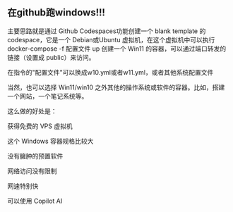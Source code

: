 ## 在github跑windows!!!

主要思路就是通过 Github Codespaces功能创建一个 blank template 的 codespace，它是一个 Debian或Ubuntu 虚拟机，在这个虚拟机中可以执行 docker-compose -f 配置文件 up 创建一个 Win11 的容器，可以通过端口转发的链接（设置成 public）来访问。

在指令的"配置文件"可以换成w10.yml或者w11.yml，或者其他系统配置文件

当然，也可以选择 Win11/win10 之外其他的操作系统或软件的容器。比如，搭建一个网站，一个笔记系统等。

这么做的好处是：

获得免费的 VPS 虚拟机

这个 Windows  容器规格比较大

没有臃肿的预置软件

网络访问没有限制

网速特别快

可以使用 Copilot AI

